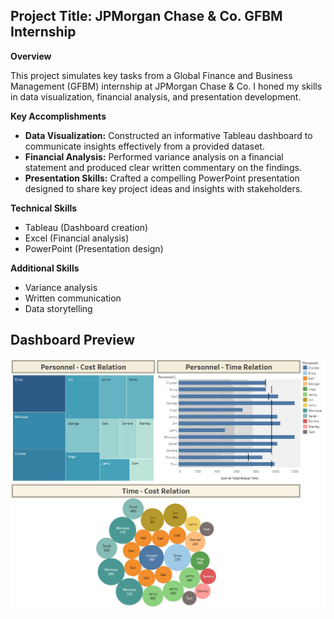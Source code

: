 ## Project Title: JPMorgan Chase & Co. GFBM Internship

**Overview**

This project simulates key tasks from a Global Finance and Business Management (GFBM) internship at JPMorgan Chase & Co. I honed my skills in data visualization, financial analysis, and presentation development.

**Key Accomplishments**

* **Data Visualization:** Constructed an informative Tableau dashboard to communicate insights effectively from a provided dataset.
* **Financial Analysis:** Performed variance analysis on a financial statement and produced clear written commentary on the findings.
* **Presentation Skills:** Crafted a compelling PowerPoint presentation designed to share key project ideas and insights with stakeholders.

**Technical Skills**

* Tableau (Dashboard creation)
* Excel (Financial analysis)
* PowerPoint (Presentation design)

**Additional Skills**

* Variance analysis
* Written communication
* Data storytelling

## Dashboard Preview
![Tableau Dashboard Screenshot](/images/Project-Wise-Analysis-for-JPMC.jpg)
